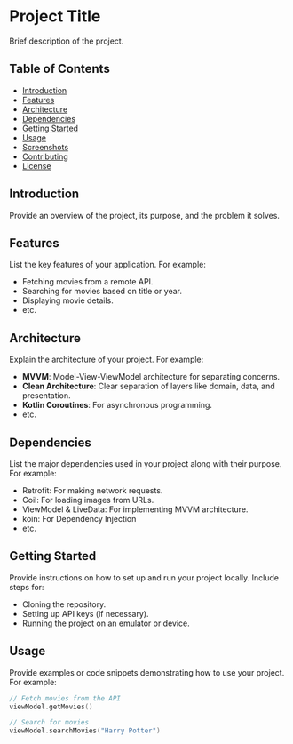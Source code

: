 # Project Title

Brief description of the project.

## Table of Contents

- [Introduction](#introduction)
- [Features](#features)
- [Architecture](#architecture)
- [Dependencies](#dependencies)
- [Getting Started](#getting-started)
- [Usage](#usage)
- [Screenshots](#screenshots)
- [Contributing](#contributing)
- [License](#license)

## Introduction

Provide an overview of the project, its purpose, and the problem it solves.

## Features

List the key features of your application. For example:
- Fetching movies from a remote API.
- Searching for movies based on title or year.
- Displaying movie details.
- etc.

## Architecture

Explain the architecture of your project. For example:
- **MVVM**: Model-View-ViewModel architecture for separating concerns.
- **Clean Architecture**: Clear separation of layers like domain, data, and presentation.
- **Kotlin Coroutines**: For asynchronous programming.
- etc.

## Dependencies

List the major dependencies used in your project along with their purpose. For example:
- Retrofit: For making network requests.
- Coil: For loading images from URLs.
- ViewModel & LiveData: For implementing MVVM architecture.
- koin: For Dependency Injection
- etc.

## Getting Started

Provide instructions on how to set up and run your project locally. Include steps for:
- Cloning the repository.
- Setting up API keys (if necessary).
- Running the project on an emulator or device.

## Usage

Provide examples or code snippets demonstrating how to use your project. For example:
```kotlin
// Fetch movies from the API
viewModel.getMovies()

// Search for movies
viewModel.searchMovies("Harry Potter")
